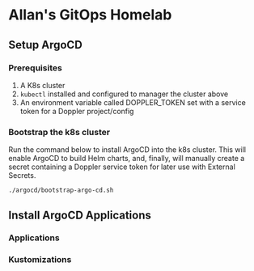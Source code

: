 # Allan's GitOps Homelab

## Setup ArgoCD

### Prerequisites
1. A K8s cluster
1. <code>kubectl</code> installed and configured to manager the cluster above
1. An environment variable called DOPPLER_TOKEN set with a service token for a Doppler project/config 

### Bootstrap the k8s cluster

Run the command below to install ArgoCD into the k8s cluster.  This will enable ArgoCD to build Helm charts, and, finally, will manually create a secret containing a Doppler service token for later use with External Secrets. 

```
./argocd/bootstrap-argo-cd.sh
```

## Install ArgoCD Applications

### Applications

### Kustomizations